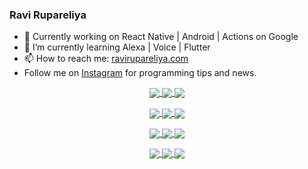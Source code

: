 ### Ravi Rupareliya

- 🔭 Currently working on React Native | Android | Actions on Google
- 🌱 I’m currently learning Alexa | Voice | Flutter
- 📫 How to reach me: [ravirupareliya.com](https://ravirupareliya.com)
- Follow me on [Instagram](https://www.instagram.com/ravi.rupareliya/) for programming tips and news.

<a href="https://www.instagram.com/ravi.rupareliya/" target="_blank">
<!-- insta-feed:START-->
<p align="center">
<img align="center" src=https://scontent-iad3-2.cdninstagram.com/v/t51.2885-15/327550959_1292206241325951_2492268949373342933_n.webp?stp=dst-jpg_e35_s150x150&_nc_ht=scontent-iad3-2.cdninstagram.com&_nc_cat=103&_nc_ohc=87rrXqiHXIUAX90ABqo&edm=AKEQFekBAAAA&ccb=7-5&oh=00_AfBI2Io_2MAnyu17QGFFqxx2_5E4pKXOx_eWdbYWkyhIeg&oe=64108C36&_nc_sid=035b3a />
<img align="center" src=https://scontent-iad3-2.cdninstagram.com/v/t51.2885-15/326256887_1216267405629782_5084984015649362726_n.webp?stp=dst-jpg_e35_s150x150&_nc_ht=scontent-iad3-2.cdninstagram.com&_nc_cat=102&_nc_ohc=h1UcE8J-kWgAX91EXn3&edm=AKEQFekBAAAA&ccb=7-5&oh=00_AfBkS6kGoyh8cxFTl-Emyv_KBWuCGbgijPYpyMhIQ2JTEg&oe=640F93AF&_nc_sid=035b3a />
<img align="center" src=https://scontent-iad3-2.cdninstagram.com/v/t51.2885-15/324847574_671752137982456_540356321904405085_n.webp?stp=dst-jpg_e35_s150x150&_nc_ht=scontent-iad3-2.cdninstagram.com&_nc_cat=104&_nc_ohc=Iv7ByFIQFiMAX8UzWD7&edm=AKEQFekBAAAA&ccb=7-5&oh=00_AfBSx-YbIOMR4UMcA6df6sEy0Jl7WvVYkxgZzxBeX8bBLQ&oe=6411159E&_nc_sid=035b3a />
</p>
<p align="center">
<img align="center" src=https://scontent-iad3-2.cdninstagram.com/v/t51.2885-15/323103557_1578566989253281_6253889369928417640_n.webp?stp=dst-jpg_e35_s150x150&_nc_ht=scontent-iad3-2.cdninstagram.com&_nc_cat=101&_nc_ohc=ehxqxGlXT8cAX_98OyK&edm=AKEQFekBAAAA&ccb=7-5&oh=00_AfB6_KA6upqUUF7dX0M5aTRbREtPakq6g2epoVjryf7RLg&oe=6410E235&_nc_sid=035b3a />
<img align="center" src=https://scontent-iad3-2.cdninstagram.com/v/t51.2885-15/241172230_146598524308348_2627229086716801357_n.jpg?stp=dst-jpg_e35_s150x150&_nc_ht=scontent-iad3-2.cdninstagram.com&_nc_cat=104&_nc_ohc=GF4vgx25RiIAX_MaZBo&edm=AKEQFekBAAAA&ccb=7-5&oh=00_AfBvp5SqCVWIJgkZgaCiZETUs8rQ8uu9zQx5MEKu__lmfA&oe=64110B81&_nc_sid=035b3a />
<img align="center" src=https://scontent-iad3-2.cdninstagram.com/v/t51.2885-15/122425343_1572645589603046_1626634953961554534_n.jpg?stp=dst-jpg_e35_s150x150&_nc_ht=scontent-iad3-2.cdninstagram.com&_nc_cat=102&_nc_ohc=9p6o-br1rH4AX9LEI-P&edm=AKEQFekBAAAA&ccb=7-5&oh=00_AfANV6OY9D5UzUrJUWc2alypZg7Xf5UTbufPFwiLOJ6blA&oe=6410C90B&_nc_sid=035b3a />
</p>
<p align="center">
<img align="center" src=https://scontent-iad3-2.cdninstagram.com/v/t51.2885-15/119471335_3325605627530848_5783608158621298966_n.jpg?stp=dst-jpg_e35_s150x150&_nc_ht=scontent-iad3-2.cdninstagram.com&_nc_cat=104&_nc_ohc=MK0S69rjw0oAX-wDrfB&edm=AKEQFekBAAAA&ccb=7-5&oh=00_AfDh25jI2NW0koSw7EszsMmbrt79hlAAYd4ZQkj6stkSnA&oe=6410760B&_nc_sid=035b3a />
<img align="center" src=https://scontent-iad3-2.cdninstagram.com/v/t51.2885-15/118735524_155532192843864_2438830621806811548_n.jpg?stp=dst-jpg_e35_s150x150&_nc_ht=scontent-iad3-2.cdninstagram.com&_nc_cat=100&_nc_ohc=KFpLftcj5MQAX8p8FPU&edm=AKEQFekBAAAA&ccb=7-5&oh=00_AfCWLKa7xWGdM57rWvg10MmMQZOo8xIfaBDIZ4sRkn2wjg&oe=64106022&_nc_sid=035b3a />
<img align="center" src=https://scontent-iad3-2.cdninstagram.com/v/t51.2885-15/118358282_793232521422249_4194198869826492121_n.jpg?stp=dst-jpg_e35_s150x150&_nc_ht=scontent-iad3-2.cdninstagram.com&_nc_cat=109&_nc_ohc=GcoEnszPCAUAX_XADnS&edm=AKEQFekBAAAA&ccb=7-5&oh=00_AfD8jS9qFRKtm3w_Ab55zzPkW7K_YqiZpTmxielqNVSUmQ&oe=640FBAF8&_nc_sid=035b3a />
</p>
<p align="center">
<img align="center" src=https://scontent-iad3-2.cdninstagram.com/v/t51.2885-15/118083536_653646245259286_4437462516989252087_n.jpg?stp=dst-jpg_e35_s150x150&_nc_ht=scontent-iad3-2.cdninstagram.com&_nc_cat=110&_nc_ohc=0AbOsWsvSp0AX9rYedl&edm=AKEQFekBAAAA&ccb=7-5&oh=00_AfBDHyDAjMB2UGby4UTY_152fEXEZIBhIgUNbf4QeZ_NuA&oe=640FF058&_nc_sid=035b3a />
<img align="center" src=https://scontent-iad3-2.cdninstagram.com/v/t51.2885-15/118175330_604822603490734_6882222491011634628_n.jpg?stp=dst-jpg_e35_s150x150&_nc_ht=scontent-iad3-2.cdninstagram.com&_nc_cat=110&_nc_ohc=qb4LpePEPVIAX9-oS-b&edm=AKEQFekBAAAA&ccb=7-5&oh=00_AfCqTyQEzdw3XPFn5wlv1VdCVJinOoWNQB1qW1iFTQ4bkQ&oe=640FD13B&_nc_sid=035b3a />
<img align="center" src=https://scontent-iad3-2.cdninstagram.com/v/t51.2885-15/117801930_118850686597100_8281062695853943386_n.jpg?stp=dst-jpg_e35_s150x150&_nc_ht=scontent-iad3-2.cdninstagram.com&_nc_cat=108&_nc_ohc=4tFTIJeAs5MAX99IbcA&edm=AKEQFekBAAAA&ccb=7-5&oh=00_AfDF9F94IzjSTrwxQNKHI0l8QR93b7285h3aAzjPzhfRCw&oe=640FEC74&_nc_sid=035b3a />
</p>

<!-- insta-feed:END-->
</a>
